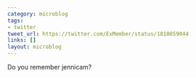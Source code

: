 ```yaml
---
category: microblog
tags:
- twitter
tweet_url: https://twitter.com/ExMember/status/1810859044
links: []
layout: microblog
---
```

Do you remember jennicam?
